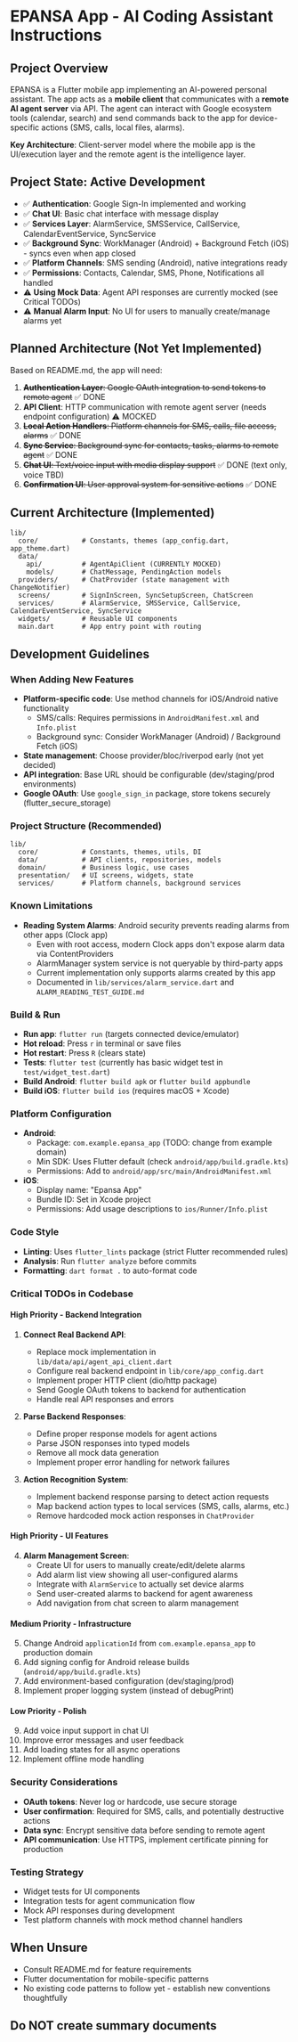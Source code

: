 # EPANSA App - AI Coding Assistant Instructions

## Project Overview
EPANSA is a Flutter mobile app implementing an AI-powered personal assistant. The app acts as a **mobile client** that communicates with a **remote AI agent server** via API. The agent can interact with Google ecosystem tools (calendar, search) and send commands back to the app for device-specific actions (SMS, calls, local files, alarms).

**Key Architecture**: Client-server model where the mobile app is the UI/execution layer and the remote agent is the intelligence layer.

## Project State: Active Development
- ✅ **Authentication**: Google Sign-In implemented and working
- ✅ **Chat UI**: Basic chat interface with message display
- ✅ **Services Layer**: AlarmService, SMSService, CallService, CalendarEventService, SyncService
- ✅ **Background Sync**: WorkManager (Android) + Background Fetch (iOS) - syncs even when app closed
- ✅ **Platform Channels**: SMS sending (Android), native integrations ready
- ✅ **Permissions**: Contacts, Calendar, SMS, Phone, Notifications all handled
- ⚠️ **Using Mock Data**: Agent API responses are currently mocked (see Critical TODOs)
- ⚠️ **Manual Alarm Input**: No UI for users to manually create/manage alarms yet

## Planned Architecture (Not Yet Implemented)
Based on README.md, the app will need:

1. ~~**Authentication Layer**: Google OAuth integration to send tokens to remote agent~~ ✅ DONE
2. **API Client**: HTTP communication with remote agent server (needs endpoint configuration) ⚠️ MOCKED
3. ~~**Local Action Handlers**: Platform channels for SMS, calls, file access, alarms~~ ✅ DONE
4. ~~**Sync Service**: Background sync for contacts, tasks, alarms to remote agent~~ ✅ DONE
5. ~~**Chat UI**: Text/voice input with media display support~~ ✅ DONE (text only, voice TBD)
6. ~~**Confirmation UI**: User approval system for sensitive actions~~ ✅ DONE

## Current Architecture (Implemented)
```
lib/
  core/           # Constants, themes (app_config.dart, app_theme.dart)
  data/           
    api/          # AgentApiClient (CURRENTLY MOCKED)
    models/       # ChatMessage, PendingAction models
  providers/      # ChatProvider (state management with ChangeNotifier)
  screens/        # SignInScreen, SyncSetupScreen, ChatScreen
  services/       # AlarmService, SMSService, CallService, CalendarEventService, SyncService
  widgets/        # Reusable UI components
  main.dart       # App entry point with routing
```

## Development Guidelines

### When Adding New Features
- **Platform-specific code**: Use method channels for iOS/Android native functionality
  - SMS/calls: Requires permissions in `AndroidManifest.xml` and `Info.plist`
  - Background sync: Consider WorkManager (Android) / Background Fetch (iOS)
- **State management**: Choose provider/bloc/riverpod early (not yet decided)
- **API integration**: Base URL should be configurable (dev/staging/prod environments)
- **Google OAuth**: Use `google_sign_in` package, store tokens securely (flutter_secure_storage)

### Project Structure (Recommended)
```
lib/
  core/           # Constants, themes, utils, DI
  data/           # API clients, repositories, models
  domain/         # Business logic, use cases
  presentation/   # UI screens, widgets, state
  services/       # Platform channels, background services
```

### Known Limitations
- **Reading System Alarms**: Android security prevents reading alarms from other apps (Clock app)
  - Even with root access, modern Clock apps don't expose alarm data via ContentProviders
  - AlarmManager system service is not queryable by third-party apps
  - Current implementation only supports alarms created by this app
  - Documented in `lib/services/alarm_service.dart` and `ALARM_READING_TEST_GUIDE.md`

### Build & Run
- **Run app**: `flutter run` (targets connected device/emulator)
- **Hot reload**: Press `r` in terminal or save files
- **Hot restart**: Press `R` (clears state)
- **Tests**: `flutter test` (currently has basic widget test in `test/widget_test.dart`)
- **Build Android**: `flutter build apk` or `flutter build appbundle`
- **Build iOS**: `flutter build ios` (requires macOS + Xcode)

### Platform Configuration
- **Android**: 
  - Package: `com.example.epansa_app` (TODO: change from example domain)
  - Min SDK: Uses Flutter default (check `android/app/build.gradle.kts`)
  - Permissions: Add to `android/app/src/main/AndroidManifest.xml`
- **iOS**: 
  - Display name: "Epansa App" 
  - Bundle ID: Set in Xcode project
  - Permissions: Add usage descriptions to `ios/Runner/Info.plist`

### Code Style
- **Linting**: Uses `flutter_lints` package (strict Flutter recommended rules)
- **Analysis**: Run `flutter analyze` before commits
- **Formatting**: `dart format .` to auto-format code

### Critical TODOs in Codebase

#### High Priority - Backend Integration
1. **Connect Real Backend API**: 
   - Replace mock implementation in `lib/data/api/agent_api_client.dart`
   - Configure real backend endpoint in `lib/core/app_config.dart`
   - Implement proper HTTP client (dio/http package)
   - Send Google OAuth tokens to backend for authentication
   - Handle real API responses and errors

2. **Parse Backend Responses**:
   - Define proper response models for agent actions
   - Parse JSON responses into typed models
   - Remove all mock data generation
   - Implement proper error handling for network failures

3. **Action Recognition System**:
   - Implement backend response parsing to detect action requests
   - Map backend action types to local services (SMS, calls, alarms, etc.)
   - Remove hardcoded mock action responses in `ChatProvider`

#### High Priority - UI Features
4. **Alarm Management Screen**:
   - Create UI for users to manually create/edit/delete alarms
   - Add alarm list view showing all user-configured alarms
   - Integrate with `AlarmService` to actually set device alarms
   - Send user-created alarms to backend for agent awareness
   - Add navigation from chat screen to alarm management

#### Medium Priority - Infrastructure
5. Change Android `applicationId` from `com.example.epansa_app` to production domain
6. Add signing config for Android release builds (`android/app/build.gradle.kts`)
7. Add environment-based configuration (dev/staging/prod)
8. Implement proper logging system (instead of debugPrint)

#### Low Priority - Polish
9. Add voice input support in chat UI
10. Improve error messages and user feedback
11. Add loading states for all async operations
12. Implement offline mode handling

### Security Considerations
- **OAuth tokens**: Never log or hardcode, use secure storage
- **User confirmation**: Required for SMS, calls, and potentially destructive actions
- **Data sync**: Encrypt sensitive data before sending to remote agent
- **API communication**: Use HTTPS, implement certificate pinning for production

### Testing Strategy
- Widget tests for UI components
- Integration tests for agent communication flow
- Mock API responses during development
- Test platform channels with mock method channel handlers

## When Unsure
- Consult README.md for feature requirements
- Flutter documentation for mobile-specific patterns
- No existing code patterns to follow yet - establish new conventions thoughtfully

## Do NOT create summary documents